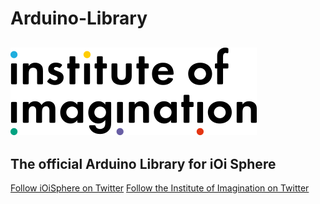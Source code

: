 <!--
@Author: Alcwyn Parker <alcwynparker>
@Date:   2017-06-06T13:52:54+01:00
@Email:  alcwynparker@gmail.com
@Project: iOi Sphere
@Filename: README.md
@Last modified by:   alcwynparker
@Last modified time: 2017-06-06T14:06:46+01:00
-->

# Arduino-Library
![Institute of Imagination](https://raw.githubusercontent.com/iOiSphere/Arduino-Library/master/ioi-logo-large.png)
---
The official Arduino Library for iOi Sphere
---



[Follow iOiSphere on Twitter](https://twitter.com/ioisphere)
[Follow the Institute of Imagination on Twitter](https://twitter.com/ImaginationLdn)
